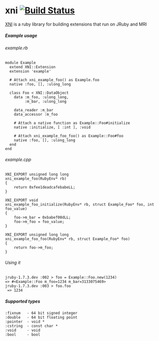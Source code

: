 xni [![Build Status](https://travis-ci.org/wmeissner/xni.png)](https://travis-ci.org/wmeissner/xni)
======

[XNI](https://github.com/wmeissner/xni) is a ruby library for building extensions that run on JRuby and MRI

##### Example usage
###### example.rb

    module Example
	  extend XNI::Extension
	  extension 'example'
	
	  # Attach xni_example_foo() as Example.foo
	  native :foo, [], :ulong_long
	   
	  class Foo < XNI::DataObject
	    data :m_foo, :ulong_long,
	         :m_bar, :ulong_long
	    
	    data_reader :m_bar
	    data_accessor :m_foo
	
	    # Attach a native function as Example::Foo#initialize
	    native :initialize, [ :int ], :void
	    
	    # Attach xni_example_foo_foo() as Example::Foo#foo
	    native :foo, [], :ulong_long
	  end
    end
    
###### example.cpp

    XNI_EXPORT unsigned long long
    xni_example_foo(RubyEnv* rb)
    {
        return 0xfee1deadcafebabeLL;
    }

    XNI_EXPORT void 
    xni_example_foo_initialize(RubyEnv* rb, struct Example_Foo* foo, int foo_value)
    {
        foo->m_bar = 0xbabef00dLL;
        foo->m_foo = foo_value;
    }
    
    XNI_EXPORT unsigned long long
    xni_example_foo_foo(RubyEnv* rb, struct Example_Foo* foo)
    {
        return foo->m_foo;
    }
    
###### Using it

    jruby-1.7.3.dev :002 > foo = Example::Foo.new(1234)
    => #<Example::Foo m_foo=1234 m_bar=3133075469> 
    jruby-1.7.3.dev :003 > foo.foo
     => 1234     

##### Supported types
    :fixnum   - 64 bit signed integer
    :double   - 64 bit floating point
    :pointer  - void *    
    :cstring  - const char *
    :void     - void
    :bool     - bool
